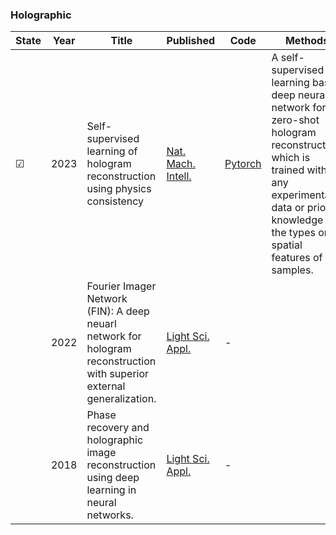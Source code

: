 ### Holographic
| State|Year|Title | Published  | Code       | Methods |
|-------|-------| ----- | ----- | ------- | ------- |
|&#9745;|2023|Self-supervised learning of hologram reconstruction using physics consistency|[Nat. Mach. Intell.]( https://doi.org/10.1038/s42256-023-00704-7)|[Pytorch](https://github.com/PORPHURA/GedankenNet)|A self-supervised learning based deep neural network for zero-shot hologram reconstruction, which is trained without any experimental data or prior knowledge of the types or spatial features of the samples.|
||2022|Fourier Imager Network (FIN): A deep neuarl network for hologram reconstruction with superior external generalization.|[Light Sci. Appl.](-)|-|
||2018|Phase recovery and holographic image reconstruction using deep learning in neural networks.|[Light Sci. Appl.]((https://www-nature-com.accproxy.lib.szu.edu.cn/articles/lsa2017141))|-|
